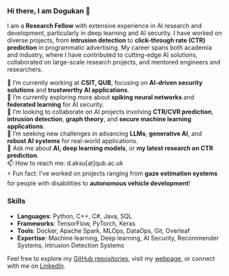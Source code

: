 ### Hi there, I am Dogukan 👋

I am a **Research Fellow** with extensive experience in AI research and development, particularly in deep learning and AI security. I have worked on diverse projects, from **intrusion detection** to **click-through rate (CTR) prediction** in programmatic advertising. My career spans both academia and industry, where I have contributed to cutting-edge AI solutions, collaborated on large-scale research projects, and mentored engineers and researchers.

🔭 I’m currently working at **CSIT, QUB**, focusing on **AI-driven security solutions** and **trustworthy AI applications**.  
🌱 I’m currently exploring more about **spiking neural networks** and **federated learning** for AI security.  
🤝 I’m looking to collaborate on AI projects involving **CTR/CVR prediction**, **intrusion detection**, **graph theory**, and **secure machine learning applications**.  
🤔 I’m seeking new challenges in advancing **LLMs**, **generative AI**, and **robust AI systems** for real-world applications.  
💬 Ask me about **AI, deep learning models**, or **my latest research on CTR prediction**.  
📫 How to reach me: d.aksu[at]qub.ac.uk  
⚡ Fun fact: I’ve worked on projects ranging from **gaze estimation systems** for people with disabilities to **autonomous vehicle development**!

### Skills
- **Languages**: Python, C++, C#, Java, SQL  
- **Frameworks**: TensorFlow, PyTorch, Keras  
- **Tools**: Docker, Apache Spark, MLOps, DataOps, Git, Overleaf  
- **Expertise**: Machine learning, Deep learning, AI Security, Recommender Systems, Intrusion Detection Systems

Feel free to explore my [GitHub repositories](https://github.com/aksudogukan), visit my [webpage](https://aksudogukan.github.io/), or connect with me on [LinkedIn](https://www.linkedin.com/in/dogukanaksu).
